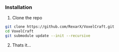 ### Installation

1. Clone the repo
  ```sh
  git clone https://github.com/RexarX/VoxelCraft.git
  cd VoxelCraft
  git submodule update --init --recursive
  ```
2. Thats it...